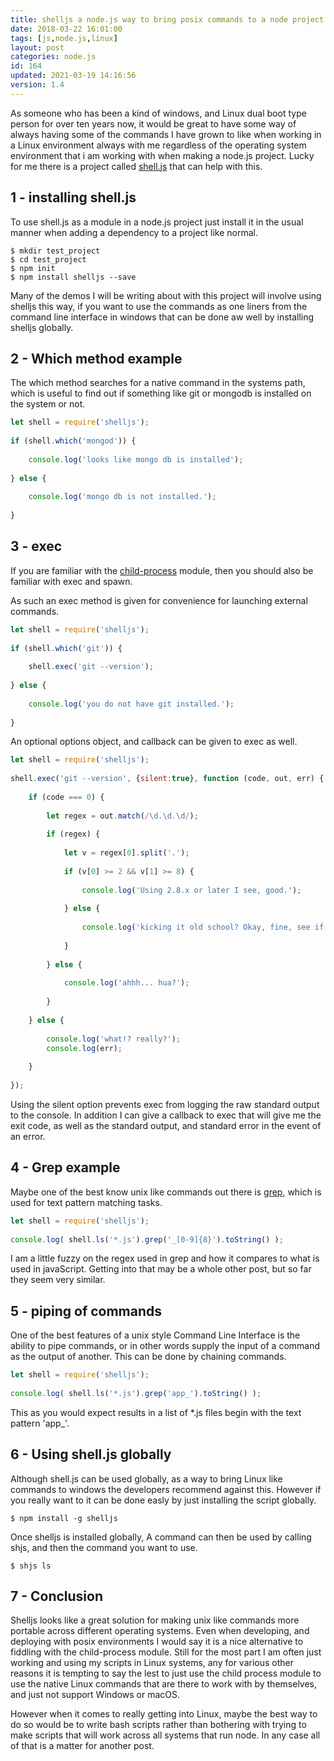 ```yaml
---
title: shelljs a node.js way to bring posix commands to a node project.
date: 2018-03-22 16:01:00
tags: [js,node.js,linux]
layout: post
categories: node.js
id: 164
updated: 2021-03-19 14:16:56
version: 1.4
---
```


As someone who has been a kind of windows, and Linux dual boot type person for over ten years now, it would be great to have some way of always having some of the commands I have grown to like when working in a Linux environment always with me regardless of the operating system environment that i am working with when making a node.js project. Lucky for me there is a project called [shell.js](https://www.npmjs.com/package/shelljs) that can help with this.

<!-- more -->

## 1 - installing shell.js

To use shell.js as a module in a node.js project just install it in the usual manner when adding a dependency to a project like normal.

```
$ mkdir test_project
$ cd test_project
$ npm init
$ npm install shelljs --save
```

Many of the demos I will be writing about with this project will involve using shelljs this way, if you want to use the commands as one liners from the command line interface in windows that can be done aw well by installing shelljs globally.

## 2 - Which method example

The which method searches for a native command in the systems path, which is useful to find out if something like git or mongodb is installed on the system or not.

```js
let shell = require('shelljs');
 
if (shell.which('mongod')) {
 
    console.log('looks like mongo db is installed');
 
} else {
 
    console.log('mongo db is not installed.');
 
}
```

## 3 - exec

If you are familiar with the [child-process](/2018/02/04/nodejs-child-process/) module, then you should also be familiar with exec and spawn.

As such an exec method is given for convenience for launching external commands.

```js
let shell = require('shelljs');
 
if (shell.which('git')) {
 
    shell.exec('git --version');
 
} else {
 
    console.log('you do not have git installed.');
 
}
```

An optional options object, and callback can be given to exec as well.

```js
let shell = require('shelljs');
 
shell.exec('git --version', {silent:true}, function (code, out, err) {
 
    if (code === 0) {
 
        let regex = out.match(/\d.\d.\d/);
 
        if (regex) {
 
            let v = regex[0].split('.');
 
            if (v[0] >= 2 && v[1] >= 8) {
 
                console.log('Using 2.8.x or later I see, good.');
 
            } else {
 
                console.log('kicking it old school? Okay, fine, see if I care.');
 
            }
 
        } else {
 
            console.log('ahhh... hua?');
 
        }
 
    } else {
 
        console.log('what!? really?');
        console.log(err);
 
    }
 
});
```

Using the silent option prevents exec from logging the raw standard output to the console. In addition I can give a callback to exec that will give me the exit code, as well as the standard output, and standard error in the event of an error.

## 4 - Grep example

Maybe one of the best know unix like commands out there is [grep](https://en.wikipedia.org/wiki/Grep), which is used for text pattern matching tasks.

```js
let shell = require('shelljs');
 
console.log( shell.ls('*.js').grep('_[0-9]{8}').toString() );
```

I am a little fuzzy on the regex used in grep and how it compares to what is used in javaScript. Getting into that may be a whole other post, but so far they seem very similar.

## 5 - piping of commands

One of the best features of a unix style Command Line Interface is the ability to pipe commands, or in other words supply the input of a command as the output of another. This can be done by chaining commands.

```js
let shell = require('shelljs');
 
console.log( shell.ls('*.js').grep('app_').toString() );
```

This as you would expect results in a list of \*.js files begin with the text pattern 'app_'.

## 6 - Using shell.js globally

Although shell.js can be used globally, as a way to bring Linux like commands to windows the developers recommend against this. However if you really want to it can be done easly by just installing the script globally.

```
$ npm install -g shelljs
```

Once shelljs is installed globally, A command can then be used by calling shjs, and then the command you want to use.

```
$ shjs ls
```

## 7 - Conclusion

Shelljs looks like a great solution for making unix like commands more portable across different operating systems. Even when developing, and deploying with posix environments I would say it is a nice alternative to fiddling with the child-process module. Still for the most part I am often just working and using my scripts in Linux systems, any for various other reasons it is tempting to say the lest to just use the child process module to use the native Linux commands that are there to work with by themselves, and just not support Windows or macOS.

However when it comes to really getting into Linux, maybe the best way to do so would be to write bash scripts rather than bothering with trying to make scripts that will work across all systems that run node. In any case all of that is a matter for another post.
